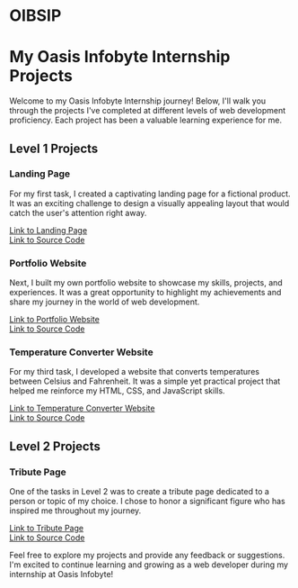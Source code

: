 # OIBSIP
# My Oasis Infobyte Internship Projects

Welcome to my Oasis Infobyte Internship journey! Below, I'll walk you through the projects I've completed at different levels of web development proficiency. Each project has been a valuable learning experience for me.

## Level 1 Projects

### Landing Page
For my first task, I created a captivating landing page for a fictional product. It was an exciting challenge to design a visually appealing layout that would catch the user's attention right away.

[Link to Landing Page](https://purrfect-rouge.vercel.app/)  
[Link to Source Code](https://github.com/TracyK10/OIBSIP/tree/main/purrrfect-landing-page)

### Portfolio Website
Next, I built my own portfolio website to showcase my skills, projects, and experiences. It was a great opportunity to highlight my achievements and share my journey in the world of web development.

[Link to Portfolio Website](https://portfolio-page-1-ebon.vercel.app/)  
[Link to Source Code](https://github.com/TracyK10/OIBSIP/tree/main/portfolio)

### Temperature Converter Website
For my third task, I developed a website that converts temperatures between Celsius and Fahrenheit. It was a simple yet practical project that helped me reinforce my HTML, CSS, and JavaScript skills.

[Link to Temperature Converter Website](https://temp-converter-delta.vercel.app/)  
[Link to Source Code](https://github.com/TracyK10/OIBSIP/tree/main/temperature-converter)

## Level 2 Projects

### Tribute Page
One of the tasks in Level 2 was to create a tribute page dedicated to a person or topic of my choice. I chose to honor a significant figure who has inspired me throughout my journey.

[Link to Tribute Page](https://tribute-page-gray-eta.vercel.app/)  
[Link to Source Code](https://github.com/TracyK10/OIBSIP/tree/main/tribute%20page)


Feel free to explore my projects and provide any feedback or suggestions. I'm excited to continue learning and growing as a web developer during my internship at Oasis Infobyte!
